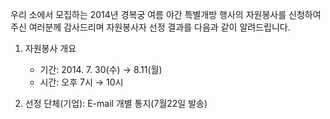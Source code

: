 우리 소에서 모집하는 2014년 경복궁 여름 야간 특별개방 행사의 자원봉사를 신청하여 주신 여러분께 감사드리며 자원봉사자 선정 결과를 다음과 같이 알려드립니다.  
1. 자원봉사 개요  
   - 기간: 2014. 7. 30(수) → 8.11(월)
   - 시간: 오후 7시 → 10시

2. 선정 단체(기업): E-mail 개별 통지(7월22일 발송)